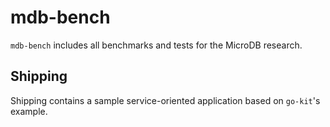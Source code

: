 # mdb-bench

`mdb-bench` includes all benchmarks and tests for the MicroDB research.

## Shipping

Shipping contains a sample service-oriented application based on `go-kit`'s example.
